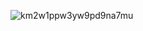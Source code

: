
![km2w1ppw3yw9pd9na7mu](https://github.com/user-attachments/assets/b80f96b0-1fca-4881-abab-6a873052eb41)
